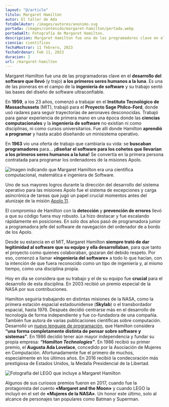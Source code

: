 ```yaml
---
layout: "@/article"
titulo: Margaret Hamilton
autor: El taller de Ada
fotoDelAutor: /images/autores/anonimo.svg
portada: /images/contenido/margaret-hamilton/portada.webp
portadaAlt: Fotografía de Margaret Hamilton.
descripcion: Margaret Hamilton fue una de las programadores clave en el primer viaje a la Luna. Descubre su inspiradora vida a través de este artículo.
ciencia: científicos
fechaMostrar: 11 febrero, 2023
fechaOrdenar: Feb 11, 2023
duracion: 2
url: /margaret-hamilton
---
```


Margaret Hamilton fue una de las programadoras clave en el **desarrollo del software que llevó** (y trajo) **a los primeros seres humanos a la luna**. Es una de las pioneras en el campo de la **ingeniería de software** y su trabajo sentó las bases del diseño de software ultraconfiable.

En **1959**, a los 23 años, comenzó a trabajar en el **Instituto Tecnológico de Massachussets** (MIT), trabajó para el **Proyecto Sage Philco-Ford**, donde usó radares para seguir trayectorias de aeronaves desconocidas. Trabajó para ganar experiencia de primera mano en una época donde las **ciencias computacionales** y la **ingeniería de software** no existían ni como disciplinas, ni como cursos universitarios. Fue allí donde Hamilton **aprendió a programar** y hasta acabó diseñando un minisistema operativo.

En **1963** vio una oferta de trabajo que cambiaría su vida: se **buscaban programadores** para… **¡diseñar el software para los cohetes que llevarían a los primeros seres humanos a la luna!** Se convertía en la primera persona contratada para programar los ordenadores de la misiones Apolo.

![Imagen indicando que Margaret Hamilton era una científica computacional, matemática e ingeniera de Software.](/images/contenido/margaret-hamilton/margaret-hamilton.webp)

Uno de sus mayores logros durante la dirección del desarrollo del sistema operativo para las misiones Apolo fue el sistema de excepciones y carga asincrónica de tareas que jugó un papel crucial momentos antes del alunizaje de la misión [Apolo 11](https://es.wikipedia.org/wiki/Apolo_11).

El compromiso de Hamilton con la **detección** y **prevención de errores** llevó a que su código fuera muy robusto. La hizo destacar y fue escalando rápidamente en posiciones. En solo dos años pasó de programadora junior a programadora jefe del software de navegación del ordenador de a bordo de los Apolo.

Desde su estancia en el MIT, Margaret Hamilton **siempre trató de dar legitimidad al software que su equipo y ella desarrollaban**, para que tanto el proyecto como quienes colaboraban, gozaran del debido respeto. Por eso, comenzó a llamar **«ingeniería del software»** a todo lo que hacían, con la intención de que fuera reconocido como un tipo de ingeniería y, al mismo tiempo, como una disciplina propia.

Hoy en día se considera que su trabajo y el de su equipo fue **crucial** para el desarrollo de esta disciplina. En 2003 recibió un premio especial de la NASA por sus contribuciones.

Hamilton seguiría trabajando en distintas misiones de la NASA, como la primera estación espacial estadounidense (**Skylab**) o el transbordador espacial, hasta 1976. Después decidió centrarse más en el desarrollo de tecnología de forma independiente y fue co-fundadora de una compañía. También fue autora de varias publicaciones científicas sobre computación. Desarrolló un [nuevo lenguaje de programación](https://en.wikipedia.org/wiki/Universal_Systems_Language), que Hamilton considera **“una forma completamente distinta de pensar sobre software y sistemas”**. En 1986 decidió tener aún mayor independencia y fundar su propia empresa: ***“Hamilton Technologies”***.
En 1986 recibió su primer premio, el **Augusta Ada Lovelace**, concedido por la Asociación de Mujeres en Computación. Afortunadamente fue el primero de muchos, especialmente en los últimos años. En 2016 recibió la condecoración más prestigiosa de Estados Unidos, la Medalla Presidencial de la Libertad.

![Fotografía del LEGO que incluye a Margaret Hamilton](/images/contenido/margaret-hamilton/lego.webp)

Algunos de sus curiosos premios fueron en 2017, cuando fue la protagonista del cuento **«Margaret and the Moon»** y cuando LEGO la incluyó en el set de **«Mujeres de la NASA»**. Un honor este último, solo al alcance de personajes tan populares como Batman y Superman.